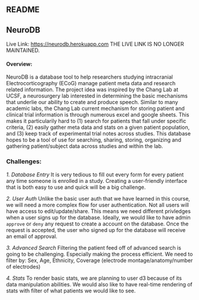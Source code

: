 ## README

## NeuroDB
Live Link: https://neurodb.herokuapp.com
THE LIVE LINK IS NO LONGER MAINTAINED.

#### Overview: 
NeuroDB is a database tool to help researchers studying intracranial Electrocorticography (ECoG) manage patient meta data and research related information. The project idea was inspired by the Chang Lab at UCSF, a neurosurgery lab interested in determining the basic mechanisms that underlie our ability to create and produce speech. Similar to many academic labs, the Chang Lab current mechanism for storing patient and clinical trial information is through numerous excel and google sheets. This makes it particularily hard to (1) search for patients that fall under specific criteria, (2) easily gather meta data and stats on a given patient population, and (3) keep track of experimental trial notes across studies. This database hopes to be a tool of use for searching, sharing, storing, organizing and gathering patient/subject data across studies and within the lab.

### Challenges: 
*1. Database Entry*
It is very tedious to fill out every form for every patient any time someone is enrolled in a study. Creating a user-friendly interface that is both easy to use and quick will be a big challenge. 

*2. User Auth* 
Unlike the basic user auth that we have learned in this course, we will need a more complex flow for user authentication. Not all users will have access to edit/update/share. This means we need different privledges when a user signs up for the database. Ideally, we would like to have admin `approve` or `deny` any request to create a account on the database. Once the request is accepted, the user who signed up for the database will receive an email of approval. 

*3. Advanced Search* 
Filtering the patient feed off of advanced search is going to be challenging. Especially making the process efficient. We need to filter by: Sex, Age, Ethnicity, Coverage (electrode montage/anatomy/number of electrodes)

*4. Stats* 
To render basic stats, we are planning to user d3 because of its data manipulation abilities. We would also like to have real-time rendering of stats with filter of what patients we would like to see.
